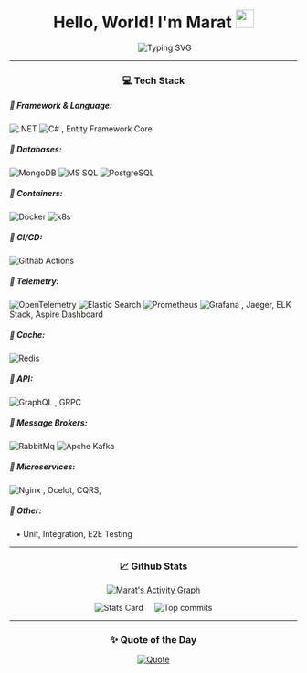 <div align="center">

  <!-- Заголовок -->
  <h1>Hello, World! I'm Marat 
    <img src="https://github.com/blackcater/blackcater/raw/main/images/Hi.gif" height="32"/>
  </h1>

  <!-- Typing SVG -->
  <p>
    &nbsp;&nbsp;&nbsp;&nbsp;&nbsp;&nbsp;&nbsp;&nbsp;&nbsp;
    <img alt="Typing SVG" src="https://readme-typing-svg.herokuapp.com?color=%23512BD4&lines=Still+a+future+.NET+Developer" />
  </p>

---

### 💻 **Tech Stack**
  
<div align="left">

  <h5>🔹 Framework & Language:</h5>
  <p>
    <img src="https://img.shields.io/badge/.NET-512BD4?style=flat&logo=dotnet&logoColor=white" alt=".NET" />
    <img src="https://img.shields.io/badge/C%23-%23239120.svg?style=flat&logo=c-sharp&logoColor=white" alt="C#" />
    , Entity Framework Core
  </p>

  <h5>🔹 Databases:</h5>
  <p>
    <img src="https://img.shields.io/badge/MongoDB-%234ea94b.svg?style=flat&logo=mongodb&logoColor=white" alt="MongoDB" />
    <img src="https://img.shields.io/badge/Microsoft%20SQL%20Server-CC2927?style=flat&logo=microsoft%20sql%20server&logoColor=white" alt="MS SQL" />
    <img src="https://img.shields.io/badge/Postgres-%23316192.svg?style=flat&logo=postgresql&logoColor=white" alt="PostgreSQL" />
  </p>

  <h5>🔹 Containers:</h5>
  <p>
    <img src="https://img.shields.io/badge/Docker-2496ED?style=flat&logo=docker&logoColor=white" alt="Docker" />
    <img src="https://img.shields.io/badge/kubernetes-%23326ce5.svg?style=flat&logo=kubernetes&logoColor=white" alt="k8s" />
  </p>

  <h5>🔹 CI/CD:</h5>
  <p>
    <img src="https://img.shields.io/badge/github%20actions-%232671E5.svg?style=flat&logo=githubactions&logoColor=white" alt="Githab Actions" />
  </p>

  <h5>🔹 Telemetry:</h5>
  <p>
    <img src="https://img.shields.io/badge/OpenTelemetry-FFFFFF?&style=flat&logo=opentelemetry&logoColor=black" alt="OpenTelemetry" />
    <img src="https://img.shields.io/badge/elasticsearch-%230377CC.svg?style=flat&logo=elasticsearch&logoColor=white" alt="Elastic Search" />
    <img src="https://img.shields.io/badge/Prometheus-E6522C?style=flat&logo=Prometheus&logoColor=white" alt="Prometheus" />
    <img src="https://img.shields.io/badge/grafana-%23F46800.svg?style=flat&logo=grafana&logoColor=white" alt="Grafana" />
    , Jaeger, ELK Stack, Aspire Dashboard
  </p>

  <h5>🔹 Cache:</h5>
  <p>
    <img src="https://img.shields.io/badge/redis-%23DD0031.svg?style=flat&logo=redis&logoColor=white" alt="Redis" />
  </p>

  <h5>🔹 API:</h5>
  <p>
    <img src="https://img.shields.io/badge/-GraphQL-E10098?style=flat&logo=graphql&logoColor=white" alt="GraphQL" />
    , GRPC
  </p>

  <h5>🔹 Message Brokers:</h5>
  <p>
    <img src="https://img.shields.io/badge/Rabbitmq-FF6600?style=flat&logo=rabbitmq&logoColor=white" alt="RabbitMq" />
    <img src="https://img.shields.io/badge/Apache%20Kafka-000?style=flat&logo=apachekafka" alt="Apche Kafka" />
  </p>

  <h5>🔹 Microservices:</h5>
  <p>
    <img src="https://img.shields.io/badge/nginx-%23009639.svg?style=flat&logo=nginx&logoColor=white" alt="Nginx" />
    , Ocelot, CQRS, 
  </p>

  <h5>🔹 Other:</h5>
  <p>
    &nbsp;&nbsp;&nbsp;• Unit, Integration, E2E Testing
  </p>
</div>


---

### 📈 **Github Stats**

<!-- Activity Graph -->
<p align="center">
  <a href="https://github.com/ashutosh00710/github-readme-activity-graph">
    <img src="https://github-readme-activity-graph.vercel.app/graph?username=dotneteeer&theme=github-compact" alt="Marat's Activity Graph" />
  </a>
</p>

<!-- Stats and Most Used Language -->
<div style="display: flex; justify-content: center; align-items: center; gap: 20px;">
  <img src="https://github-profile-summary-cards.vercel.app/api/cards/stats?username=dotneteeer&theme=solarized_dark" alt="Stats Card" />
  <img src="https://github-profile-summary-cards.vercel.app/api/cards/productive-time?username=dotneteeer&theme=solarized_dark" alt="Top commits" />
</div>

---

### ✨ **Quote of the Day**

<p align="center">
  <a href="https://github.com/piyushsuthar/github-readme-quotes">
    <img src="https://quotes-github-readme.vercel.app/api?type=horizontal&theme=dark" alt="Quote" />
  </a>
</p>

</div>
